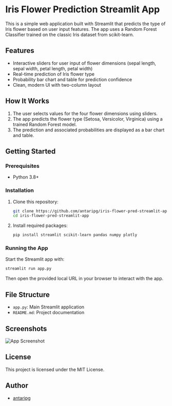 # Iris Flower Prediction Streamlit App

This is a simple web application built with Streamlit that predicts the type of Iris flower based on user input features. The app uses a Random Forest Classifier trained on the classic Iris dataset from scikit-learn.

## Features
- Interactive sliders for user input of flower dimensions (sepal length, sepal width, petal length, petal width)
- Real-time prediction of Iris flower type
- Probability bar chart and table for prediction confidence
- Clean, modern UI with two-column layout

## How It Works
1. The user selects values for the four flower dimensions using sliders.
2. The app predicts the flower type (Setosa, Versicolor, Virginica) using a trained Random Forest model.
3. The prediction and associated probabilities are displayed as a bar chart and table.

## Getting Started
### Prerequisites
- Python 3.8+

### Installation
1. Clone this repository:
	```bash
	git clone https://github.com/antaripg/iris-flower-pred-streamlit-app.git
	cd iris-flower-pred-streamlit-app
	```
2. Install required packages:
	```bash
	pip install streamlit scikit-learn pandas numpy plotly
	```

### Running the App
Start the Streamlit app with:
```bash
streamlit run app.py
```

Then open the provided local URL in your browser to interact with the app.

## File Structure
- `app.py`: Main Streamlit application
- `README.md`: Project documentation

## Screenshots

![App Screenshot](./screenshot.png)

## License
This project is licensed under the MIT License.

## Author
- [antaripg](https://github.com/antaripg)

